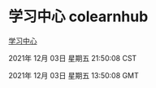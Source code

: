 # 学习中心 colearnhub
[学习中心](http://59.174.25.102:56308/colearnhub/)

2021年 12月 03日 星期五 21:50:08 CST

2021年 12月 03日 星期五 13:50:08 GMT
